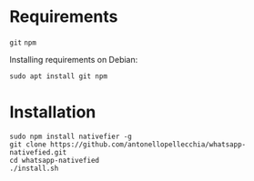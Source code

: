 # Requirements

`git`
`npm`

Installing requirements on Debian:

```
sudo apt install git npm
```

# Installation

```
sudo npm install nativefier -g
git clone https://github.com/antonellopellecchia/whatsapp-nativefied.git
cd whatsapp-nativefied
./install.sh
```